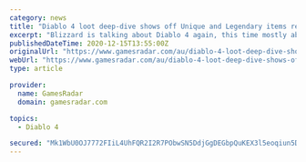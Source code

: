 ```yaml
---
category: news
title: "Diablo 4 loot deep-dive shows off Unique and Legendary items replacing the Mythics of old"
excerpt: "Blizzard is talking about Diablo 4 again, this time mostly about itemization. In the latest Diablo 4 quarterly update, Lead Game Designer Joe Shely gives a deep-dive into weapon types, Affixes for ..."
publishedDateTime: 2020-12-15T13:55:00Z
originalUrl: "https://www.gamesradar.com/au/diablo-4-loot-deep-dive-shows-off-unique-and-legendary-items-replacing-the-mythics-of-old/"
webUrl: "https://www.gamesradar.com/au/diablo-4-loot-deep-dive-shows-off-unique-and-legendary-items-replacing-the-mythics-of-old/"
type: article

provider:
  name: GamesRadar
  domain: gamesradar.com

topics:
  - Diablo 4

secured: "Mk1WbU0OJ7772FIiL4UhFQR2I2R7PObwSN5DdjGgDEGbpQuKEX3l5eoqiun5D7UUg7/mDn2TM9ZkE6A8eBITEHbqa9Lt9hxZV4lswlDmHS2+bFfrKuG3ClQ7Z+E2KFzXaNMmtML6+W1aBylTRtfJNWTwuEuIANBQ+WNcZ5TqNvhxLXUaHK8vKqMI0aQhWHibg+wc208J+wrAQUd6u58wRsSWC5wV0qr54RISHnv21+mNRNtnsZwW2MLMENbPKtBxYSXTRE3l6qyGriEbCLnij+SqZP5GDLtDCHQTOK8M2F1jyAHukB1DVheoPqb1cSWtwpY9Fejef6rJ10djF8g08rllSy9u0A9THplIfRprM5U=;slsLs1a9QYpM+H9ZoJZZCw=="
---
```


